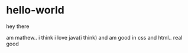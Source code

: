 # hello-world

hey there

am mathew.. i think i love java(i think)
and am good in css and html.. real good
